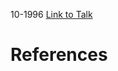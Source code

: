 

10-1996
[Link to Talk](https://www.churchofjesuschrist.org/study/general-conference/1996/10/saturday-morning-session?lang=eng)



# References
